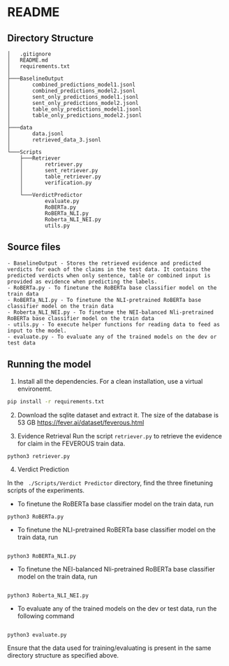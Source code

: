 # README

## Directory Structure

```
│   .gitignore
│   README.md
│   requirements.txt
│
├───BaselineOutput
│       combined_predictions_model1.jsonl
│       combined_predictions_model2.jsonl
│       sent_only_predictions_model1.jsonl
│       sent_only_predictions_model2.jsonl
│       table_only_predictions_model1.jsonl
│       table_only_predictions_model2.jsonl
│
├───data
│       data.jsonl
│       retrieved_data_3.jsonl
│
└───Scripts
    ├───Retriever
    │       retriever.py
    │       sent_retriever.py
    │       table_retriever.py
    │       verification.py
    │
    └───VerdictPredictor
            evaluate.py
            RoBERTa.py
            RoBERTa_NLI.py
            Roberta_NLI_NEI.py
            utils.py

```
## Source files 
    - BaselineOutput - Stores the retrieved evidence and predicted verdicts for each of the claims in the test data. It contains the predicted verdicts when only sentence, table or combined input is provided as evidence when predicting the labels.
    - RoBERTa.py - To finetune the RoBERTa base classifier model on the train data
    - RoBERTa_NLI.py - To finetune the NLI-pretrained RoBERTa base classifier model on the train data
    - Roberta_NLI_NEI.py - To finetune the NEI-balanced Nli-pretrained RoBERTa base classifier model on the train data
    - utils.py - To execute helper functions for reading data to feed as input to the model.
    - evaluate.py - To evaluate any of the trained models on the dev or test data

## Running the model

1. Install all the dependencies. For a clean installation, use a virtual environemt.
```bash
pip install -r requirements.txt
```

2. Download the sqlite dataset and extract it. The size of the database is 53 GB
https://fever.ai/dataset/feverous.html


3. Evidence Retrieval
Run the script `retriever.py` to retrieve the evidence for claim in the FEVEROUS train data.

```bash
python3 retriever.py
```

4. Verdict Prediction

In the ``` ./Scripts/Verdict Predictor``` directory, find the three finetuning scripts of the experiments.
- To finetune the RoBERTa base classifier model on the train data, run 

```
python3 RoBERTa.py

```
- To finetune the NLI-pretrained RoBERTa base classifier model on the train data, run 

```

python3 RoBERTa_NLI.py

```

- To finetune the NEI-balanced Nli-pretrained RoBERTa base classifier model on the train data, run 

```

python3 Roberta_NLI_NEI.py

```
- To evaluate any of the trained models on the dev or test data, run the following command

```

python3 evaluate.py

```
Ensure that the data used for training/evaluating is present in the same directory structure as specified above.
